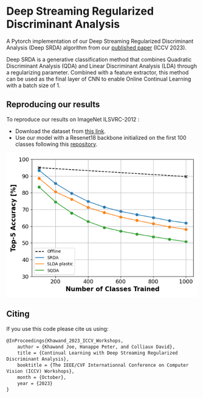 # Deep Streaming Regularized Discriminant Analysis

A Pytorch implementation of our Deep Streaming Regularized Discriminant Analysis (Deep SRDA) algorithm from our [published paper]() (ICCV 2023).

Deep SRDA is a generative classification method that combines Quadratic Discriminant Analysis (QDA) and Linear Discriminant Analysis (LDA)
through a regularizing parameter. Combined with a feature extractor, this method can be used as the final layer of CNN to enable Online Continual Learning with a batch size of 1.

## Reproducing our results

To reproduce our results on ImageNet ILSVRC-2012 :

- Download the dataset from [this link](https://github.com/facebook/fb.resnet.torch/blob/master/INSTALL.md#download-the-imagenet-dataset).
- Use our model with a Resenet18 backbone initialized on the first 100 classes following this [repository](https://github.com/tyler-hayes/Deep_SLDA/tree/master).

![Deep_SRDA](./plot.png)

## Citing

If you use this code please cite us using:
```
@InProceedings{Khawand_2023_ICCV_Workshops,
    author = {Khawand Joe, Hanappe Peter, and Colliaux David},
    title = {Continual Learning with Deep Streaming Regularized Discriminant Analysis},
    booktitle = {The IEEE/CVF Internationnal Conference on Computer Vision (ICCV) Workshops},
    month = {October},
    year = {2023}
}
```
